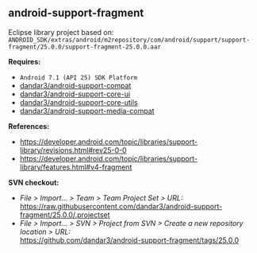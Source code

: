## android-support-fragment

Eclipse library project based on:<br/>
`ANDROID_SDK/extras/android/m2repository/com/android/support/support-fragment/25.0.0/support-fragment-25.0.0.aar`

**Requires:**
- `Android 7.1 (API 25) SDK Platform`
- [dandar3/android-support-compat](https://github.com/dandar3/android-support-compat/tree/25.0.0)
- [dandar3/android-support-core-ui](https://github.com/dandar3/android-support-core-ui/tree/25.0.0)
- [dandar3/android-support-core-utils](https://github.com/dandar3/android-support-core-utils/tree/25.0.0)
- [dandar3/android-support-media-compat](https://github.com/dandar3/android-support-media-compat/tree/25.0.0)

**References:**
- https://developer.android.com/topic/libraries/support-library/revisions.html#rev25-0-0
- https://developer.android.com/topic/libraries/support-library/features.html#v4-fragment

**SVN checkout:**
- _File > Import... > Team > Team Project Set > URL:_<br/>
  https://raw.githubusercontent.com/dandar3/android-support-fragment/25.0.0/.projectset
- _File > Import... > SVN > Project from SVN > Create a new repository location > URL:_<br/> 
  https://github.com/dandar3/android-support-fragment/tags/25.0.0